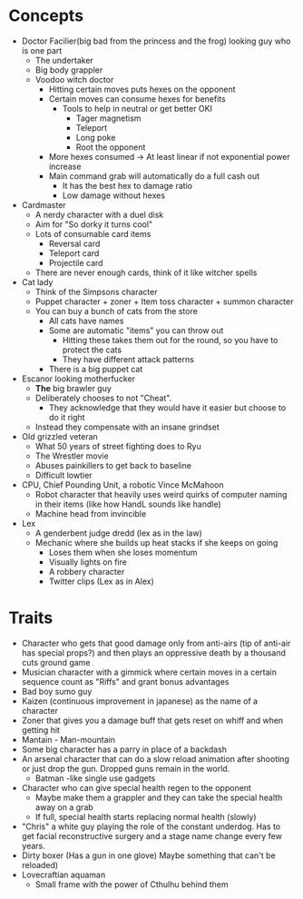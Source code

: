 # Concepts
- Doctor Facilier(big bad from the princess and the frog) looking guy who is one part
	- The undertaker
	- Big body grappler
	- Voodoo witch doctor
		- Hitting certain moves puts hexes on the opponent
		- Certain moves can consume hexes for benefits
			- Tools to help in neutral or get better OKI
				- Tager magnetism
				- Teleport
				- Long poke
				- Root the opponent
		- More hexes consumed -> At least linear if not exponential power increase
		- Main command grab will automatically do a full cash out
			- It has the best hex to damage ratio
			- Low damage without hexes
- Cardmaster
	- A nerdy character with a duel disk
	- Aim for "So dorky it turns cool"
	- Lots of consumable card items
		- Reversal card
		- Teleport card
		- Projectile card
	- There are never enough cards, think of it like witcher spells
- Cat lady
	- Think of the Simpsons character
	- Puppet character + zoner + Item toss character + summon character
	- You can buy a bunch of cats from the store
		- All cats have names
		- Some are automatic "items" you can throw out
			- Hitting these takes them out for the round, so you have to protect the cats
			- They have different attack patterns
		- There is a big puppet cat
- Escanor looking motherfucker
	- **The** big brawler guy
	- Deliberately chooses to not "Cheat".
		- They acknowledge that they would have it easier but choose to do it right
	- Instead they compensate with an insane grindset
- Old grizzled veteran
	- What 50 years of street fighting does to Ryu
	- The Wrestler movie
	- Abuses painkillers to get back to baseline
	- Difficult lowtier
- CPU, Chief Pounding Unit, a robotic Vince McMahoon
	- Robot character that heavily uses weird quirks of computer naming in their items (like how HandL sounds like handle)
	- Machine head from invincible
- Lex
	- A genderbent judge dredd (lex as in the law)
	- Mechanic where she builds up heat stacks if she keeps on going
		- Loses them when she loses momentum
		- Visually lights on fire
		- A robbery character
		- Twitter clips (Lex as in Alex)


# Traits
- Character who gets that good damage only from anti-airs (tip of anti-air has special props?) and then plays an oppressive death by a thousand cuts ground game
- Musician character with a gimmick where certain moves in a certain sequence count as "Riffs" and grant bonus advantages
- Bad boy sumo guy
- Kaizen (continuous improvement in japanese) as the name of a character
- Zoner that gives you a damage buff that gets reset on whiff and when getting hit
- Mantain - Man-mountain
- Some big character has a parry in place of a backdash
- An arsenal character that can do a slow reload animation after shooting or just drop the gun. Dropped guns remain in the world.
	- Batman -like single use gadgets
- Character who can give special health regen to the opponent
	- Maybe make them a grappler and they can take the special health away on a grab
	- If full, special health starts replacing normal health (slowly)
- "Chris" a white guy playing the role of the constant underdog. Has to get facial reconstructive surgery and a stage name change every few years.
- Dirty boxer (Has a gun in one glove) Maybe something that can't be reloaded)
- Lovecraftian aquaman
	- Small frame with the power of Cthulhu behind them